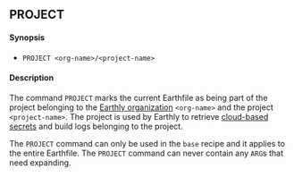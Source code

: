 ## PROJECT

#### Synopsis

* `PROJECT <org-name>/<project-name>`

#### Description

The command `PROJECT` marks the current Earthfile as being part of the project belonging to the [Earthly organization](https://docs.earthly.dev/earthly-cloud/overview) `<org-name>` and the project `<project-name>`. The project is used by Earthly to retrieve [cloud-based secrets](../cloud/cloud-secrets.md) and build logs belonging to the project.

The `PROJECT` command can only be used in the `base` recipe and it applies to the entire Earthfile. The `PROJECT` command can never contain any `ARG`s that need expanding.

